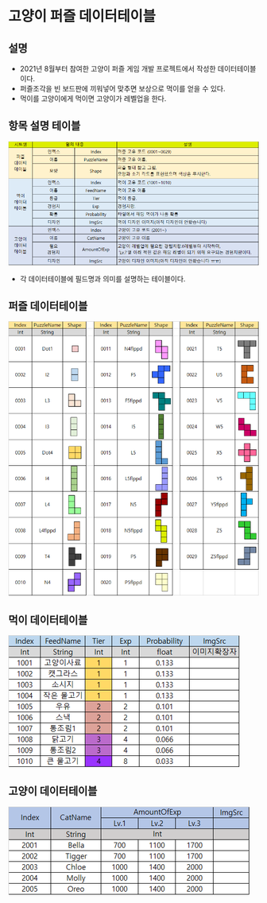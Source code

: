 # 고양이 퍼즐 데이터테이블
## 설명
- 2021년 8월부터 참여한 고양이 퍼즐 게임 개발 프로젝트에서 작성한 데이터테이블이다.
- 퍼즐조각을 빈 보드판에 끼워넣어 맞추면 보상으로 먹이를 얻을 수 있다.
- 먹이를 고양이에게 먹이면 고양이가 레벨업을 한다.

## 항목 설명 테이블
<img src = "../imgsrc/데이터테이블/항목.png">

 - 각 데이터테이블에 필드명과 의미를 설명하는 테이블이다.

## 퍼즐 데이터테이블
<img src = "../imgsrc/데이터테이블/퍼즐.png">

## 먹이 데이터테이블
<img src = "../imgsrc/데이터테이블/먹이.png">

## 고양이 데이터테이블
<img src = "../imgsrc/데이터테이블/고양이.png">
